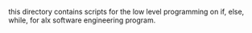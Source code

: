 this directory contains scripts for the low level programming on if, else, while, for alx software engineering program.
